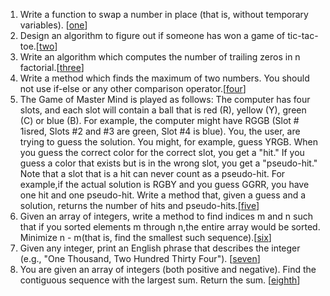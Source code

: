 1.  Write a function to swap a number in place (that is, without temporary variables). [[one][101]]
2.  Design an algorithm to figure out if someone has won a game of tic-tac-toe.[[two][102]]
3.  Write an algorithm which computes the number of trailing zeros in n factorial.[[three][103]]
4.  Write a method which finds the maximum of two numbers. You should not use if-else or any other comparison operator.[[four][104]]
5.  The Game of Master Mind is played as follows:
    The computer has four slots, and each slot will contain a ball that is red (R), yellow (Y), green (C) or blue (B). For example, the computer might have RGGB (Slot # 1isred, Slots #2 and #3 are green, Slot #4 is blue).
    You, the user, are trying to guess the solution. You might, for example, guess YRGB.
    When you guess the correct color for the correct slot, you get a "hit." If you guess a color that exists but is in the wrong slot, you get a "pseudo-hit." Note that a slot that is a hit can never count as a pseudo-hit.
    For example,if the actual solution is RGBY and you guess GGRR, you have one hit and one pseudo-hit.
    Write a method that, given a guess and a solution, returns the number of hits and pseudo-hits.[[five][105]]
6.  Given an array of integers, write a method to find indices m and n such that if you sorted 
    elements m through n,the entire array would be sorted.
    Minimize n - m(that is, find the smallest such sequence).[[six][106]] 
7.  Given any integer, print an English phrase that describes the integer (e.g., "One Thousand, Two Hundred Thirty Four"). [[seven][107]]
8.  You are given an array of integers (both positive and negative). Find the contiguous sequence with the largest sum. Return the sum. [[eighth][108]]       
       
    

[101]:https://github.com/inadram/CrackingCode/tree/master/src/main/Moderate/One
[102]:https://github.com/inadram/CrackingCode/tree/master/src/main/Moderate/Two
[103]:https://github.com/inadram/CrackingCode/tree/master/src/main/Moderate/Three
[104]:https://github.com/inadram/CrackingCode/tree/master/src/main/Moderate/Four
[105]:https://github.com/inadram/CrackingCode/tree/master/src/main/Moderate/Five
[106]:https://github.com/inadram/CrackingCode/tree/master/src/main/Moderate/Six
[107]:https://github.com/inadram/CrackingCode/tree/master/src/main/Moderate/Seven
[108]:https://github.com/inadram/CrackingCode/tree/master/src/main/Moderate/Eighth

